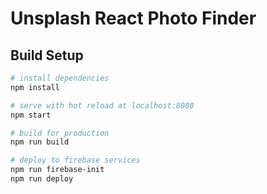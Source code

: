 # Unsplash React Photo Finder

## Build Setup

``` bash
# install dependencies
npm install

# serve with hot reload at localhost:8080
npm start

# build for production 
npm run build

# deploy to firebase services 
npm run firebase-init
npm run deploy